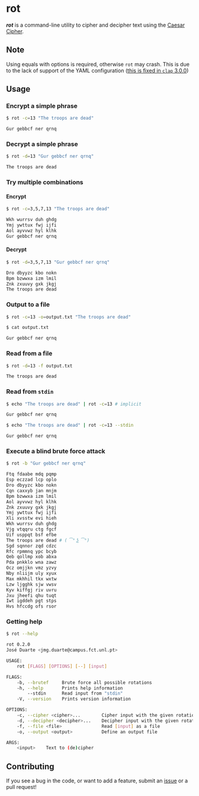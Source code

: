 # rot

__*rot*__ is a command-line utility to cipher and decipher text using the [Caesar Cipher](https://en.wikipedia.org/wiki/Caesar_cipher).

## Note

Using equals with options is required, otherwise `rot` may crash. 
This is due to the lack of support of the YAML configuration ([this is fixed in `clap` 3.0.0](https://github.com/clap-rs/clap/issues/1426))

## Usage

### Encrypt a simple phrase

```bash
$ rot -c=13 "The troops are dead"

Gur gebbcf ner qrnq
```

### Decrypt a simple phrase

```bash
$ rot -d=13 "Gur gebbcf ner qrnq"

The troops are dead
```

### Try multiple combinations

#### Encrypt

```bash
$ rot -c=3,5,7,13 "The troops are dead"

Wkh wurrsv duh ghdg
Ymj ywttux fwj ijfi
Aol ayvvwz hyl klhk
Gur gebbcf ner qrnq
```

#### Decrypt

```bash
$ rot -d=3,5,7,13 "Gur gebbcf ner qrnq"

Dro dbyyzc kbo nokn
Bpm bzwwxa izm lmil
Znk zxuuvy gxk jkgj
The troops are dead
```

### Output to a file

```bash
$ rot -c=13 -o=output.txt "The troops are dead"

$ cat output.txt

Gur gebbcf ner qrnq
```

### Read from a file

```bash
$ rot -d=13 -f output.txt

The troops are dead
```

### Read from `stdin`

```bash
$ echo "The troops are dead" | rot -c=13 # implicit

Gur gebbcf ner qrnq

$ echo "The troops are dead" | rot -c=13 --stdin

Gur gebbcf ner qrnq
```

### Execute a blind brute force attack

```bash
$ rot -b "Gur gebbcf ner qrnq"

Ftq fdaabe mdq pqmp
Esp eczzad lcp oplo
Dro dbyyzc kbo nokn
Cqn caxxyb jan mnjm
Bpm bzwwxa izm lmil
Aol ayvvwz hyl klhk
Znk zxuuvy gxk jkgj
Ymj ywttux fwj ijfi
Xli xvsstw evi hieh
Wkh wurrsv duh ghdg
Vjg vtqqru ctg fgcf
Uif usppqt bsf efbe
The troops are dead # ( ͡° ͜ʖ ͡°)
Sgd sqnnor zqd cdzc
Rfc rpmmnq ypc bcyb
Qeb qollmp xob abxa
Pda pnkklo wna zawz
Ocz omjjkn vmz yzvy
Nby nliijm uly xyux
Max mkhhil tkx wxtw
Lzw ljgghk sjw vwsv
Kyv kiffgj riv uvru
Jxu jheefi qhu tuqt
Iwt igddeh pgt stps
Hvs hfccdg ofs rsor
```

### Getting help

```bash
$ rot --help

rot 0.2.0
José Duarte <jmg.duarte@campus.fct.unl.pt>

USAGE:
    rot [FLAGS] [OPTIONS] [--] [input]

FLAGS:
    -b, --brutef     Brute force all possible rotations
    -h, --help       Prints help information
        --stdin      Read input from "stdin"
    -V, --version    Prints version information

OPTIONS:
    -c, --cipher <cipher>...        Cipher input with the given rotation(s)
    -d, --decipher <decipher>...    Decipher input with the given rotation(s)
    -f, --file <file>               Read [input] as a file
    -o, --output <output>           Define an output file

ARGS:
    <input>    Text to (de)cipher
```

## Contributing

If you see a bug in the code, or want to add a feature, submit an [issue](https://github.com/jmg-duarte/rot/issues/new) or a pull request!